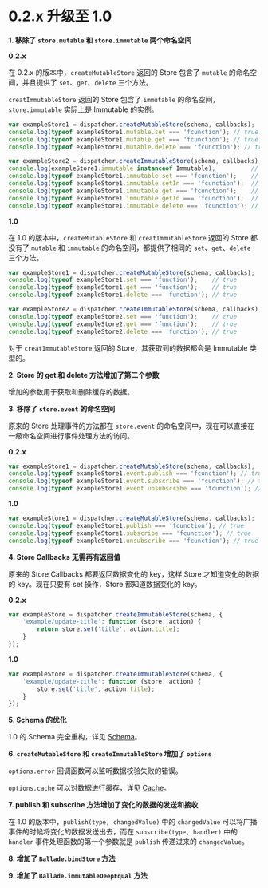 # 0.2.x 升级至 1.0

**1. 移除了 `store.mutable` 和 `store.immutable` 两个命名空间**

**0.2.x**

在 0.2.x 的版本中，`createMutableStore` 返回的 Store 包含了 `mutable` 的命名空间，并且提供了 `set`、`get`、`delete` 三个方法。

`creatImmutableStore` 返回的 Store 包含了 `immutable` 的命名空间，`store.immutable` 实际上是 Immutable 的实例。

```javascript
var exampleStore1 = dispatcher.createMutableStore(schema, callbacks);
console.log(typeof exampleStore1.mutable.set === 'fcunction'); // true
console.log(typeof exampleStore1.mutable.get === 'fcunction'); // true
console.log(typeof exampleStore1.mutable.delete === 'fcunction'); // true

var exampleStore2 = dispatcher.createImmutableStore(schema, callbacks);
console.log(exampleStore1.immutable instanceof Immutable);          // true
console.log(typeof exampleStore1.immutable.set === 'fcunction');    // true
console.log(typeof exampleStore1.immutable.setIn === 'fcunction');  // true
console.log(typeof exampleStore1.immutable.get === 'fcunction');    // true
console.log(typeof exampleStore1.immutable.getIn === 'fcunction');  // true
console.log(typeof exampleStore1.immutable.delete === 'fcunction'); // true
```

**1.0**

在 1.0 的版本中，`createMutableStore` 和 `creatImmutableStore` 返回的 Store 都没有了 `mutable` 和 `immutable` 的命名空间，都提供了相同的 `set`、`get`、`delete` 三个方法。

```javascript
var exampleStore1 = dispatcher.createMutableStore(schema, callbacks);
console.log(typeof exampleStore1.set === 'function');    // true
console.log(typeof exampleStore1.get === 'function');    // true
console.log(typeof exampleStore1.delete === 'function'); // true

var exampleStore2 = dispatcher.createImmutableStore(schema, callbacks);
console.log(typeof exampleStore2.set === 'function');    // true
console.log(typeof exampleStore2.get === 'function');    // true
console.log(typeof exampleStore2.delete === 'function'); // true
```

对于 `creatImmutableStore` 返回的 Store，其获取到的数据都会是 Immutable 类型的。

**2. Store 的 get 和 delete 方法增加了第二个参数**

增加的参数用于获取和删除缓存的数据。

**3. 移除了 `store.event` 的命名空间**

原来的 Store 处理事件的方法都在 `store.event` 的命名空间中，现在可以直接在一级命名空间进行事件处理方法的访问。

**0.2.x**

```js
var exampleStore1 = dispatcher.createMutableStore(schema, callbacks);
console.log(typeof exampleStore1.event.publish === 'fcunction'); // true
console.log(typeof exampleStore1.event.subscribe === 'fcunction'); // true
console.log(typeof exampleStore1.event.unsubscribe === 'fcunction'); // true
```

**1.0**

```js
var exampleStore1 = dispatcher.createMutableStore(schema, callbacks);
console.log(typeof exampleStore1.publish === 'fcunction'); // true
console.log(typeof exampleStore1.subscribe === 'fcunction'); // true
console.log(typeof exampleStore1.unsubscribe === 'fcunction'); // true
```

**4. Store Callbacks 无需再有返回值**

原来的 Store Callbacks 都要返回数据变化的 key，这样 Store 才知道变化的数据的 key。现在只要有 set 操作，Store 都知道数据变化的 key。

**0.2.x**

```js
var exampleStore = dispatcher.createImmutableStore(schema, {
    'example/update-title': function (store, action) {
        return store.set('title', action.title);
    }
});
```

**1.0**

```js
var exampleStore = dispatcher.createImmutableStore(schema, {
    'example/update-title': function (store, action) {
        store.set('title', action.title);
    }
});
```

**5. Schema 的优化**

1.0 的 Schema 完全重构，详见 [Schema](/schema.md)。

**6. `createMutableStore` 和 `createImmutableStore` 增加了 `options`**

`options.error` 回调函数可以监听数据校验失败的错误。

`options.cache` 可以对数据进行缓存，详见 [Cache](/cache.md)。

**7. publish 和 subscribe 方法增加了变化的数据的发送和接收**

在 1.0 的版本中，`publish(type, changedValue)` 中的 `changedValue` 可以将广播事件的时候将变化的数据发送出去，而在 `subscribe(type, handler)` 中的 `handler` 事件处理函数的第一个参数就是 `publish` 传递过来的 `changedValue`。

**8. 增加了 `Ballade.bindStore` 方法**

**9. 增加了 `Ballade.immutableDeepEqual` 方法**

